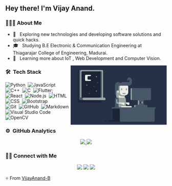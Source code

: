 <h2> Hey there! I'm Vijay Anand.</h2>

<h3> 👨🏻‍💻 About Me </h3>

- 🤔 &nbsp; Exploring new technologies and developing software solutions and quick hacks.
- 🎓 &nbsp; Studying B.E Electronic & Communication Engineering at Thiagarajar College of Engineering, Madurai.
- 🌱 &nbsp; Learning more about IoT , Web Development and Computer Vision.

<img alt="Night Coding" src="https://raw.githubusercontent.com/AVS1508/AVS1508/master/assets/Night-Coding.gif" align="right"/>

### 🛠 &nbsp;Tech Stack

![Python](https://img.shields.io/badge/-Python-333333?style=flat&logo=python)&nbsp;
![JavaScript](https://img.shields.io/badge/-JavaScript-333333?style=flat&logo=javascript)&nbsp;
![C++](https://img.shields.io/badge/-C++-333333?style=flat&logo=C%2B%2B&logoColor=00599C)&nbsp;
![C](https://img.shields.io/badge/-C-333333?style=flat&logo=C&logoColor=A8B9CC)&nbsp;
![Flutter](https://img.shields.io/badge/-Flutter-333333?style=flat&logo=flutter);
![React](https://img.shields.io/badge/-React-333333?style=flat&logo=react)&nbsp;
![Node.js](https://img.shields.io/badge/-Node.js-333333?style=flat&logo=node.js)&nbsp;
![HTML](https://img.shields.io/badge/-HTML-333333?style=flat&logo=HTML5)&nbsp;
![CSS](https://img.shields.io/badge/-CSS-333333?style=flat&logo=CSS3&logoColor=1572B6)&nbsp;
![Bootstrap](https://img.shields.io/badge/-Bootstrap-333333?style=flat&logo=bootstrap&logoColor=563D7C)\
![Git](https://img.shields.io/badge/-Git-333333?style=flat&logo=git)&nbsp;
![GitHub](https://img.shields.io/badge/-GitHub-333333?style=flat&logo=github)&nbsp;
![Markdown](https://img.shields.io/badge/-Markdown-333333?style=flat&logo=markdown)\
![Visual Studio Code](https://img.shields.io/badge/-Visual%20Studio%20Code-333333?style=flat&logo=visual-studio-code&logoColor=007ACC)&nbsp;
<br/>
![OpenCV](https://img.shields.io/badge/-OpenCV-333333?style=flat&logo=OpenCV)

### ⚙️ &nbsp;GitHub Analytics

<p align="center">
<a href="https://github.com/AVS1508">
  <img height="180em" src="https://github-readme-stats-eight-theta.vercel.app/api?username=VijayAnand-B&show_icons=true&theme=vue-dark&include_all_commits=true&count_private=true" />
  <img height="180em" src="https://github-readme-stats-eight-theta.vercel.app/api/top-langs/?username=VijayAnand-B&layout=compact&exclude_lang=java+r&theme=vue-dark" />
</a>
</p>

<h3> 🤝🏻 Connect with Me </h3>

<p align="center">
<a href="https://linkedin.com/in/vijay-anand-87763b190"><img src="https://img.shields.io/badge/-Vijay%20Anand-0077B5?style=flat-square&logo=Linkedin&logoColor=white"/></a>  
<a href="https://instagram.com/vjanand_b"><img src="https://img.shields.io/badge/-@vjanand_b__-E4405F?style=flat-square&logo=Instagram&logoColor=white"/></a>
<a href="mailto:b.vjanand@gmail.com"><img src="https://img.shields.io/badge/-b.vjanand@gmail.com-D14836?style=flat-square&logo=Gmail&logoColor=white"/></a>

</p>

⭐️ From [VijayAnand-B](https://github.com/VijayAnand-B)
